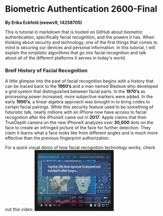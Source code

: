 # Biometric Authentication 2600-Final
 **By Erika Eckfeld (eeewv9, 14258705)**
 
This is tutorial in markdown that is hosted on GitHub about biometric authentication, specifically facial recognition, and the powers it has. When thinking about security and technology, one of the first things that comes to mind is securing our devices and personal information. In this tutorial, I will explain the simplistic algorithms that go into facial recognition and talk about all of the different platforms it serves in today's world.

### Breif History of Facial Recognition

A little glimpse into the past of facial recognition begins with a history that can be traced back to the **1960’s** and a man named Bledsoe who developed a grid system that distinguished between facial parts. In the **1970’s** as processing power increased, more subjective markers were added. In the early **1990’s**, a linear algebra approach was brought in to bring codes to certain facial pairings. While this security feature used to be something of futuristic talk, nearly millions with an iPhone now have access to facial recognition after the iPhoneX came out in **2017**. Apple claims that their TrueDepth camera on the new iPhoneX analyzes over **30,000** dots on the face to create an infringed picture of the face for further detection. They claim it learns what a face looks like from different angles and is much more effective than the previous fingerprint authorization. 

For a quick visual demo of how facial recognition technology works, check out this video:
<a href="https://www.youtube.com/watch?v=peTMGLPOoM4" target="_blank"><img src="https://github.com/ErikaEckfeld/2600-Final/blob/master/Screen%20Shot%202019-05-09%20at%206.22.03%20PM.png" 
alt="Video on Facial Recognition" width="240" height="180" border="10" /></a>

